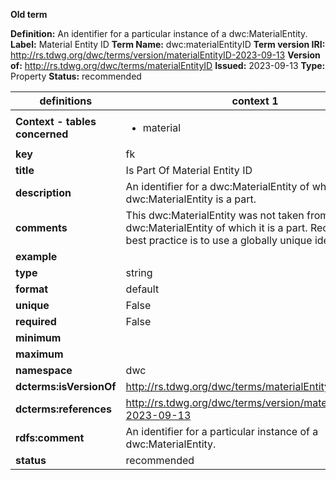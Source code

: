 **Old term**

**Definition:** An identifier for a particular instance of a dwc:MaterialEntity.
**Label:** Material Entity ID
**Term Name:** dwc:materialEntityID
**Term version IRI:** http://rs.tdwg.org/dwc/terms/version/materialEntityID-2023-09-13
**Version of:** http://rs.tdwg.org/dwc/terms/materialEntityID
**Issued:** 2023-09-13
**Type:** Property
**Status:** recommended


| definitions | context 1 |
|-|-|
| **Context - tables concerned** | <ul><li>material</li></ul> |
| **key** | fk |
| **title** | Is Part Of Material Entity ID |
| **description** | An identifier for a dwc:MaterialEntity of which this dwc:MaterialEntity is a part. |
| **comments** | This dwc:MaterialEntity was not taken from a dwc:MaterialEntity of which it is a part. Recommended best practice is to use a globally unique identifier. |
| **example** |  |
| **type** | string |
| **format** | default |
| **unique** | False |
| **required** | False |
| **minimum** |  |
| **maximum** |  |
| **namespace** | dwc |
| **dcterms:isVersionOf** | http://rs.tdwg.org/dwc/terms/materialEntityID |
| **dcterms:references** | http://rs.tdwg.org/dwc/terms/version/materialEntityID-2023-09-13 |
| **rdfs:comment** | An identifier for a particular instance of a dwc:MaterialEntity. |
| **status** | recommended |
